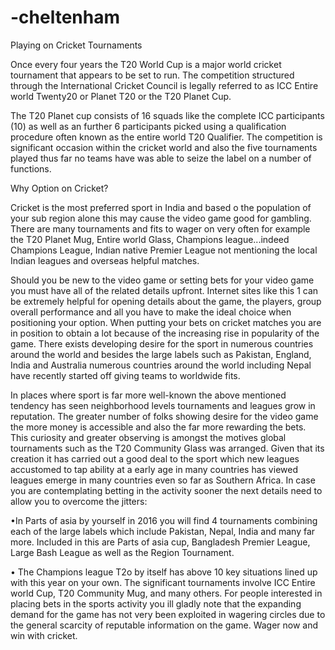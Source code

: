 # -cheltenham
Playing on Cricket Tournaments

Once every four years the T20 World Cup is a major world cricket tournament that appears to be set to run. The competition structured through the International Cricket Council is legally referred to as ICC Entire world Twenty20 or Planet T20 or the T20 Planet Cup.

The T20 Planet cup consists of 16 squads like the complete ICC participants (10) as well as an further 6 participants picked using a qualification procedure often known as the entire world T20 Qualifier. The competition is significant occasion within the cricket world and also the five tournaments played thus far no teams have was able to seize the label on a number of functions.

Why Option on Cricket?

Cricket is the most preferred sport in India and based o the population of your sub region alone this may cause the video game good for gambling. There are many tournaments and fits to wager on very often for example the T20 Planet Mug, Entire world Glass, Champions league...indeed Champions League, Indian native Premier League not mentioning the local Indian leagues and overseas helpful matches.

Should you be new to the video game or setting bets for your video game you must have all of the related details upfront. Internet sites like this 1 can be extremely helpful for opening details about the game, the players, group overall performance and all you have to make the ideal choice when positioning your option. When putting your bets on cricket matches you are in position to obtain a lot because of the increasing rise in popularity of the game. There exists developing desire for the sport in numerous countries around the world and besides the large labels such as Pakistan, England, India and Australia numerous countries around the world including Nepal have recently started off giving teams to worldwide fits.

In places where sport is far more well-known the above mentioned tendency has seen neighborhood levels tournaments and leagues grow in reputation. The greater number of folks showing desire for the video game the more money is accessible and also the far more rewarding the bets. This curiosity and greater observing is amongst the motives global tournaments such as the T20 Community Glass was arranged. Given that its creation it has carried out a good deal to the sport which new leagues accustomed to tap ability at a early age in many countries has viewed leagues emerge in many countries even so far as Southern Africa.
In case you are contemplating betting in the activity sooner the next details need to allow you to overcome the jitters:

•In Parts of asia by yourself in 2016 you will find 4 tournaments combining each of the large labels which include Pakistan, Nepal, India and many far more. Included in this are Parts of asia cup, Bangladesh Premier League, Large Bash League as well as the Region Tournament.

• The Champions league T2o by itself has above 10 key situations lined up with this year on your own. The significant tournaments involve ICC Entire world Cup, T20 Community Mug, and many others.
For people interested in placing bets in the sports activity you ill gladly note that the expanding demand for the game has not very been exploited in wagering circles due to the general scarcity of reputable information on the game. Wager now and win with cricket.
